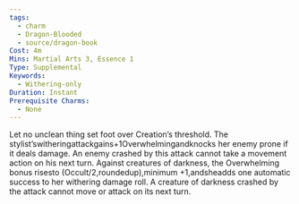 ```yaml
---
tags:
  - charm
  - Dragon-Blooded
  - source/dragon-book
Cost: 4m
Mins: Martial Arts 3, Essence 1
Type: Supplemental
Keywords:
  - Withering-only
Duration: Instant
Prerequisite Charms:
  - None
---
```

Let no unclean thing set foot over Creation’s threshold. The stylist’switheringattackgains+1Overwhelmingandknocks her enemy prone if it deals damage. An enemy crashed by this attack cannot take a movement action on his next turn. Against creatures of darkness, the Overwhelming bonus risesto (Occult/2,roundedup),minimum +1,andsheadds one automatic success to her withering damage roll. A creature of darkness crashed by the attack cannot move or attack on its next turn.